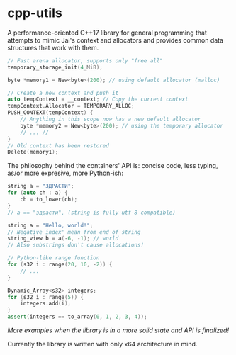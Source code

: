 # cpp-utils
A performance-oriented C++17 library for general programming that attempts to mimic Jai's context and allocators and provides common data structures that work with them.

```cpp
// Fast arena allocator, supports only "free all"
temporary_storage_init(4_MiB);

byte *memory1 = New<byte>(200); // using default allocator (malloc)

// Create a new context and push it 
auto tempContext = __context; // Copy the current context
tempContext.Allocator = TEMPORARY_ALLOC;
PUSH_CONTEXT(tempContext) {
    // Anything in this scope now has a new default allocator
    byte *memory2 = New<byte>(200); // using the temporary allocator
    // ... //
}
// Old context has been restored
Delete(memory1);
```

The philosophy behind the containers' API is: concise code, less typing, as/or more expresive, more Python-ish:
```cpp
string a = "ЗДРАСТИ";
for (auto ch : a) {
    ch = to_lower(ch);
}
// a == "здрасти", (string is fully utf-8 compatible)
```
```cpp
string a = "Hello, world!";
// Negative index' mean from end of string
string_view b = a(-6, -1); // world
// Also substrings don't cause allocations! 
```
```cpp
// Python-like range function
for (s32 i : range(20, 10, -2)) {
    // ...
}
```
```cpp
Dynamic_Array<s32> integers;
for (s32 i : range(5)) {
    integers.add(i);
}
assert(integers == to_array(0, 1, 2, 3, 4));
```
*More examples when the library is in a more solid state and API is finalized!*

Currently the library is written with only x64 architecture in mind.
